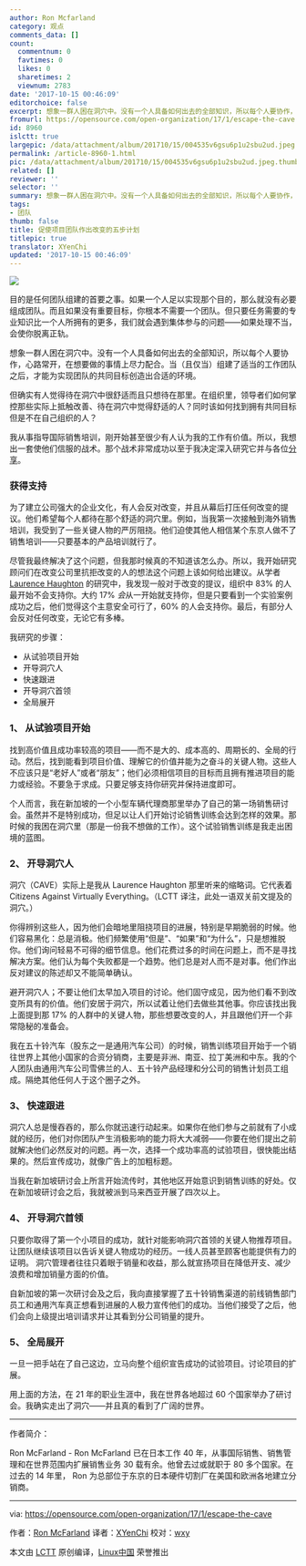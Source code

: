 ```yaml
---
author: Ron Mcfarland
category: 观点
comments_data: []
count:
  commentnum: 0
  favtimes: 0
  likes: 0
  sharetimes: 2
  viewnum: 2783
date: '2017-10-15 00:46:09'
editorchoice: false
excerpt: 想象一群人困在洞穴中。没有一个人具备如何出去的全部知识，所以每个人要协作，心路常开，在想要做的事情上尽力配合。当（且仅当）组建了适当的工作团队之后，才能为实现团队的共同目标创造出合适的环境。
fromurl: https://opensource.com/open-organization/17/1/escape-the-cave
id: 8960
islctt: true
largepic: /data/attachment/album/201710/15/004535v6gsu6p1u2sbu2ud.jpeg
permalink: /article-8960-1.html
pic: /data/attachment/album/201710/15/004535v6gsu6p1u2sbu2ud.jpeg.thumb.jpg
related: []
reviewer: ''
selector: ''
summary: 想象一群人困在洞穴中。没有一个人具备如何出去的全部知识，所以每个人要协作，心路常开，在想要做的事情上尽力配合。当（且仅当）组建了适当的工作团队之后，才能为实现团队的共同目标创造出合适的环境。
tags:
- 团队
thumb: false
title: 促使项目团队作出改变的五步计划
titlepic: true
translator: XYenChi
updated: '2017-10-15 00:46:09'
---
```


![](/data/attachment/album/201710/15/004535v6gsu6p1u2sbu2ud.jpeg)


目的是任何团队组建的首要之事。如果一个人足以实现那个目的，那么就没有必要组成团队。而且如果没有重要目标，你根本不需要一个团队。但只要任务需要的专业知识比一个人所拥有的更多，我们就会遇到集体参与的问题——如果处理不当，会使你脱离正轨。


想象一群人困在洞穴中。没有一个人具备如何出去的全部知识，所以每个人要协作，心路常开，在想要做的事情上尽力配合。当（且仅当）组建了适当的工作团队之后，才能为实现团队的共同目标创造出合适的环境。


但确实有人觉得待在洞穴中很舒适而且只想待在那里。在组织里，领导者们如何掌控那些实际上抵触改善、待在洞穴中觉得舒适的人？同时该如何找到拥有共同目标但是不在自己组织的人？


我从事指导国际销售培训，刚开始甚至很少有人认为我的工作有价值。所以，我想出一套使他们信服的战术。那个战术非常成功以至于我决定深入研究它并与各位[分享](http://www.slideshare.net/RonMcFarland1/creating-change-58994683)。


### 获得支持


为了建立公司强大的企业文化，有人会反对改变，并且从幕后打压任何改变的提议。他们希望每个人都待在那个舒适的洞穴里。例如，当我第一次接触到海外销售培训，我受到了一些关键人物的严厉阻挠。他们迫使其他人相信某个东京人做不了销售培训——只要基本的产品培训就行了。


尽管我最终解决了这个问题，但我那时候真的不知道该怎么办。所以，我开始研究顾问们在改变公司里抗拒改变的人的想法这个问题上该如何给出建议。从学者 [Laurence Haughton](http://www.laurencehaughton.com/) 的研究中，我发现一般对于改变的提议，组织中 83% 的人最开始不会支持你。大约 17% *会*从一开始就支持你，但是只要看到一个实验案例成功之后，他们觉得这个主意安全可行了，60% 的人会支持你。最后，有部分人会反对任何改变，无论它有多棒。


我研究的步骤：


* 从试验项目开始
* 开导洞穴人
* 快速跟进
* 开导洞穴首领
* 全局展开


### 1、 从试验项目开始


找到高价值且成功率较高的项目——而不是大的、成本高的、周期长的、全局的行动。然后，找到能看到项目价值、理解它的价值并能为之奋斗的关键人物。这些人不应该只是“老好人”或者“朋友”；他们必须相信项目的目标而且拥有推进项目的能力或经验。不要急于求成。只要足够支持你研究并保持进度即可。


个人而言，我在新加坡的一个小型车辆代理商那里举办了自己的第一场销售研讨会。虽然并不是特别成功，但足以让人们开始讨论销售训练会达到怎样的效果。那时候的我困在洞穴里（那是一份我不想做的工作）。这个试验销售训练是我走出困境的蓝图。


### 2、 开导洞穴人


洞穴（CAVE）实际上是我从 Laurence Haughton 那里听来的缩略词。它代表着 Citizens Against Virtually Everything。（LCTT 译注，此处一语双关前文提及的洞穴。）


你得辨别这些人，因为他们会暗地里阻挠项目的进展，特别是早期脆弱的时候。他们容易黑化：总是消极。他们频繁使用“但是”、“如果”和“为什么”，只是想推脱你。他们询问轻易不可得的细节信息。他们花费过多的时间在问题上，而不是寻找解决方案。他们认为每个失败都是一个趋势。他们总是对人而不是对事。他们作出反对建议的陈述却又不能简单确认。


避开洞穴人；不要让他们太早加入项目的讨论。他们固守成见，因为他们看不到改变所具有的价值。他们安居于洞穴，所以试着让他们去做些其他事。你应该找出我上面提到那 17% 的人群中的关键人物，那些想要改变的人，并且跟他们开一个非常隐秘的准备会。


我在五十铃汽车（股东之一是通用汽车公司）的时候，销售训练项目开始于一个销往世界上其他小国家的合资分销商，主要是非洲、南亚、拉丁美洲和中东。我的个人团队由通用汽车公司雪佛兰的人、五十铃产品经理和分公司的销售计划员工组成。隔绝其他任何人于这个圈子之外。


### 3、 快速跟进


洞穴人总是慢吞吞的，那么你就迅速行动起来。如果你在他们参与之前就有了小成就的经历，他们对你团队产生消极影响的能力将大大减弱——你要在他们提出之前就解决他们必然反对的问题。再一次，选择一个成功率高的试验项目，很快能出结果的。然后宣传成功，就像广告上的加粗标题。


当我在新加坡研讨会上所言开始流传时，其他地区开始意识到销售训练的好处。仅在新加坡研讨会之后，我就被派到马来西亚开展了四次以上。


### 4、 开导洞穴首领


只要你取得了第一个小项目的成功，就针对能影响洞穴首领的关键人物推荐项目。让团队继续该项目以告诉关键人物成功的经历。一线人员甚至顾客也能提供有力的证明。 洞穴管理者往往只着眼于销量和收益，那么就宣扬项目在降低开支、减少浪费和增加销量方面的价值。


自新加坡的第一次研讨会及之后，我向直接掌握了五十铃销售渠道的前线销售部门员工和通用汽车真正想看到进展的人极力宣传他们的成功。当他们接受了之后，他们会向上级提出培训请求并让其看到分公司销量的提升。


### 5、 全局展开


一旦一把手站在了自己这边，立马向整个组织宣告成功的试验项目。讨论项目的扩展。


用上面的方法，在 21 年的职业生涯中，我在世界各地超过 60 个国家举办了研讨会。我确实走出了洞穴——并且真的看到了广阔的世界。




---


作者简介：


Ron McFarland - Ron McFarland 已在日本工作 40 年，从事国际销售、销售管理和在世界范围内扩展销售业务 30 载有余。他曾去过或就职于 80 多个国家。在过去的 14 年里， Ron 为总部位于东京的日本硬件切割厂在美国和欧洲各地建立分销商。




---


via: <https://opensource.com/open-organization/17/1/escape-the-cave>


作者：[Ron McFarland](https://opensource.com/users/ron-mcfarland) 译者：[XYenChi](https://github.com/XYenChi) 校对：[wxy](https://github.com/wxy)


本文由 [LCTT](https://github.com/LCTT/TranslateProject) 原创编译，[Linux中国](https://linux.cn/) 荣誉推出
